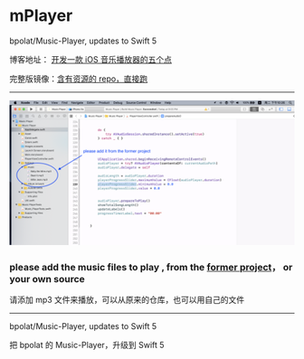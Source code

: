 # mPlayer
bpolat/Music-Player, updates to Swift 5





博客地址： [开发一款 iOS 音乐播放器的五个点](https://juejin.im/post/5d596257f265da03ae7873da)


完整版镜像：[含有资源的 repo，直接跑](https://dev.tencent.com/u/dengjiangzhou/p/Obj_C_launch/git/tree/mPlayer)

<hr>

<img src="imgs/one.png">

### please add the music files to play , from the [former project](https://github.com/bpolat/Music-Player)， or your own source

请添加 mp3 文件来播放，可以从原来的仓库，也可以用自己的文件

<hr>


bpolat/Music-Player, updates to Swift 5

把 bpolat 的 Music-Player，升级到  Swift 5




